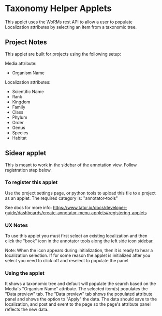 # Taxonomy Helper Applets

This applet uses the WoRMs rest API to allow a user to populate Localization attributes by selecting an item from a taxonomic tree.

## Project Notes

This applet are built for projects using the following setup:

Media attribute:
* Organism Name

Localization attributes:
* Scientific Name
* Rank
* Kingdom
* Family
* Class
* Phylum
* Order
* Genus
* Species
* Habitat

## Sidear applet
This is meant to work in the sidebar of the annotation view. Follow registration step below.

### To register this applet
Use the project settings page, or python tools to upload this file to a project as an applet. The required category is: "annotator-tools"

See docs for more info:
https://www.tator.io/docs/developer-guide/dashboards/create-annotator-menu-applets#registering-applets

### UX Notes
To use this applet you must first select an existing localization and then click the "book" icon in the annotator tools along the left side icon sidebar.

Note: When the icon appears during initialization, then it is ready to hear a localization selection. If for some reason the applet is initialized after you select you need to click off and reselect to populate the panel.

### Using the applet
It shows a taxonomic tree and default will populate the search based on the Media's "Organism Name" attribute. The selected item(s) populates the "Data preview" tab. The "Data preview" tab shows the populated attribute panel and shows the option to "Apply" the data. The data should save to the localization, and post and event to the page so the page's attribute panel reflects the new data.




